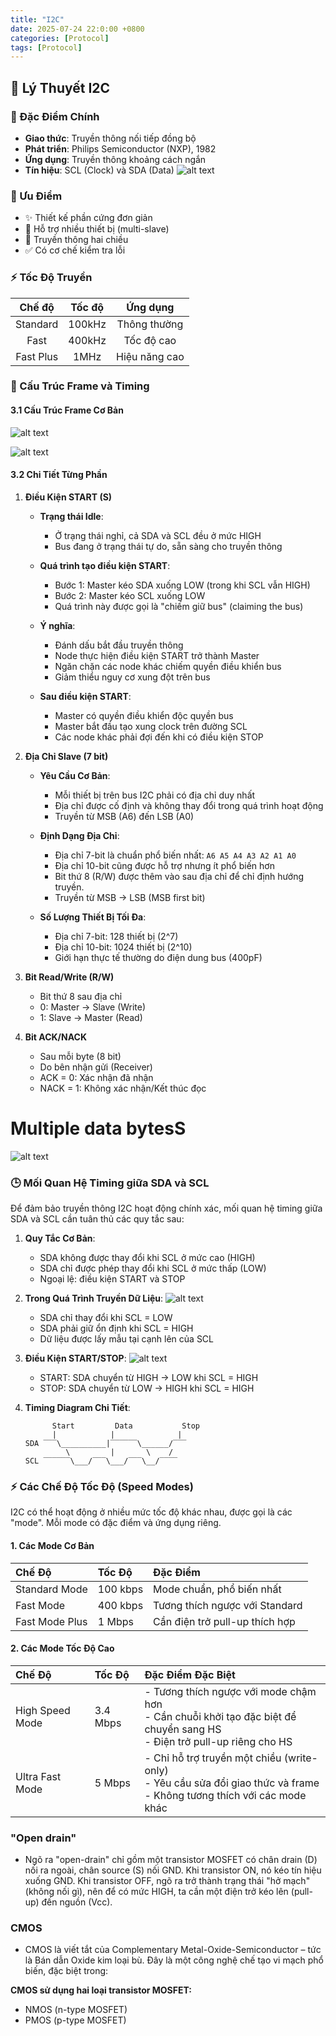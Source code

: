```yaml
---
title: "I2C"
date: 2025-07-24 22:0:00 +0800
categories: [Protocol]
tags: [Protocol]
---
```


## 📡 Lý Thuyết I2C

### 🌟 Đặc Điểm Chính
- **Giao thức**: Truyền thông nối tiếp đồng bộ
- **Phát triển**: Philips Semiconductor (NXP), 1982
- **Ứng dụng**: Truyền thông khoảng cách ngắn
- **Tín hiệu**: SCL (Clock) và SDA (Data)
![alt text](/assets/Protocol/i2c_connect.png)

### 🚀 Ưu Điểm
- ✨ Thiết kế phần cứng đơn giản
- 🔗 Hỗ trợ nhiều thiết bị (multi-slave)
- 🔄 Truyền thông hai chiều
- ✅ Có cơ chế kiểm tra lỗi

### ⚡ Tốc Độ Truyền
| Chế độ | Tốc độ | Ứng dụng |
|:------:|:------:|:--------:|
| Standard | 100kHz | Thông thường |
| Fast | 400kHz | Tốc độ cao |
| Fast Plus | 1MHz | Hiệu năng cao |

### 🔄 Cấu Trúc Frame và Timing

#### 3.1 Cấu Trúc Frame Cơ Bản
![alt text](/assets/Protocol/i2c_dataframe.png)

![alt text](/assets/Protocol/i2c_dataframe2.png)

#### 3.2 Chi Tiết Từng Phần

1. **Điều Kiện START (S)**
   - **Trạng thái Idle**:
     - Ở trạng thái nghỉ, cả SDA và SCL đều ở mức HIGH
     - Bus đang ở trạng thái tự do, sẵn sàng cho truyền thông
   
   - **Quá trình tạo điều kiện START**:
     - Bước 1: Master kéo SDA xuống LOW (trong khi SCL vẫn HIGH)
     - Bước 2: Master kéo SCL xuống LOW
     - Quá trình này được gọi là "chiếm giữ bus" (claiming the bus)
   
   - **Ý nghĩa**:
     - Đánh dấu bắt đầu truyền thông
     - Node thực hiện điều kiện START trở thành Master
     - Ngăn chặn các node khác chiếm quyền điều khiển bus
     - Giảm thiểu nguy cơ xung đột trên bus
   
   - **Sau điều kiện START**:
     - Master có quyền điều khiển độc quyền bus
     - Master bắt đầu tạo xung clock trên đường SCL
     - Các node khác phải đợi đến khi có điều kiện STOP

2. **Địa Chỉ Slave (7 bit)**
   - **Yêu Cầu Cơ Bản**:
     - Mỗi thiết bị trên bus I2C phải có địa chỉ duy nhất
     - Địa chỉ được cố định và không thay đổi trong quá trình hoạt động
     - Truyền từ MSB (A6) đến LSB (A0)

   - **Định Dạng Địa Chỉ**:
     - Địa chỉ 7-bit là chuẩn phổ biến nhất: `A6 A5 A4 A3 A2 A1 A0`
     - Địa chỉ 10-bit cũng được hỗ trợ nhưng ít phổ biến hơn
     - Bit thứ 8 (R/W) được thêm vào sau địa chỉ để chỉ định hướng truyền.
     - Truyền từ MSB → LSB (MSB first bit)

   - **Số Lượng Thiết Bị Tối Đa**:
     - Địa chỉ 7-bit: 128 thiết bị (2^7)
     - Địa chỉ 10-bit: 1024 thiết bị (2^10)
     - Giới hạn thực tế thường do điện dung bus (400pF)

3. **Bit Read/Write (R/W)**
   - Bit thứ 8 sau địa chỉ
   - 0: Master → Slave (Write)
   - 1: Slave → Master (Read)

4. **Bit ACK/NACK**
   - Sau mỗi byte (8 bit)
   - Do bên nhận gửi (Receiver)
   - ACK = 0: Xác nhận đã nhận
   - NACK = 1: Không xác nhận/Kết thúc đọc

# Multiple data bytesS

![alt text](assets/Protocol/multi_i2c.png)

### 🕒 Mối Quan Hệ Timing giữa SDA và SCL

Để đảm bảo truyền thông I2C hoạt động chính xác, mối quan hệ timing giữa SDA và SCL cần tuân thủ các quy tắc sau:

1. **Quy Tắc Cơ Bản**:
   - SDA không được thay đổi khi SCL ở mức cao (HIGH)
   - SDA chỉ được phép thay đổi khi SCL ở mức thấp (LOW)
   - Ngoại lệ: điều kiện START và STOP

2. **Trong Quá Trình Truyền Dữ Liệu**:
    ![alt text](/assets/Protocol/timing_sda_scl.png)

   - SDA chỉ thay đổi khi SCL = LOW
   - SDA phải giữ ổn định khi SCL = HIGH
   - Dữ liệu được lấy mẫu tại cạnh lên của SCL

3. **Điều Kiện START/STOP**:
   ![alt text](/assets/Protocol/i2c_start_stop.png)
   - START: SDA chuyển từ HIGH → LOW khi SCL = HIGH
   - STOP: SDA chuyển từ LOW → HIGH khi SCL = HIGH

4. **Timing Diagram Chi Tiết**:
   ```
         Start         Data           Stop
         |            |              |
   SDA ‾‾‾\__________|‾‾‾‾‾‾\______/‾‾‾
            \         |       \    /
   SCL ‾‾‾‾‾‾\___/‾‾‾\___/‾‾‾\__/‾‾‾‾
   ```

### ⚡ Các Chế Độ Tốc Độ (Speed Modes)

I2C có thể hoạt động ở nhiều mức tốc độ khác nhau, được gọi là các "mode". Mỗi mode có đặc điểm và ứng dụng riêng.

#### 1. Các Mode Cơ Bản
| Chế Độ | Tốc Độ | Đặc Điểm |
|:-------|:-------|:---------|
| Standard Mode | 100 kbps | Mode chuẩn, phổ biến nhất |
| Fast Mode | 400 kbps | Tương thích ngược với Standard |
| Fast Mode Plus | 1 Mbps | Cần điện trở pull-up thích hợp |

#### 2. Các Mode Tốc Độ Cao
| Chế Độ | Tốc Độ | Đặc Điểm Đặc Biệt |
|:-------|:-------|:------------------|
| High Speed Mode | 3.4 Mbps | - Tương thích ngược với mode chậm hơn<br>- Cần chuỗi khởi tạo đặc biệt để chuyển sang HS<br>- Điện trở pull-up riêng cho HS |
| Ultra Fast Mode | 5 Mbps | - Chỉ hỗ trợ truyền một chiều (write-only)<br>- Yêu cầu sửa đổi giao thức và frame<br>- Không tương thích với các mode khác |

### "Open drain"
 - Ngõ ra "open-drain" chỉ gồm một transistor MOSFET có chân drain (D) nối ra ngoài, chân source (S) nối GND. Khi transistor ON, nó kéo tín hiệu xuống GND. Khi transistor OFF, ngõ ra trở thành trạng thái "hở mạch" (không nối gì), nên để có mức HIGH, ta cần một điện trở kéo lên (pull-up) đến nguồn (Vcc).

 ### CMOS
 - CMOS là viết tắt của Complementary Metal-Oxide-Semiconductor – tức là Bán dẫn Oxide kim loại bù. Đây là một công nghệ chế tạo vi mạch phổ biến, đặc biệt trong:

**CMOS sử dụng hai loại transistor MOSFET:**
- NMOS (n-type MOSFET)
- PMOS (p-type MOSFET)